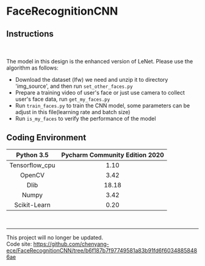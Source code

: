 # FaceRecognitionCNN


## Instructions
<br>
<br>
The model in this design is the enhanced version of LeNet. Please use the algorithm as follows:  


- Download the dataset (lfw) we need and unzip it to directory 'img_source', and then run `set_other_faces.py`  
- Prepare a training video of user's face or just use camera to collect user's face data, run `get_my_faces.py` 
- Run `train_faces.py` to train the CNN model, some parameters can be adjust in this file(learning rate and batch size)  
- Run `is_my_faces` to verify the performance of the model  
  


 
## Coding Environment  
|Python 3.5|Pycharm Community Edition 2020|
|:---:|:---:|
|Tensorflow_cpu|1.10|
|OpenCV|3.42|
|Dlib|18.18|
|Numpy|3.42|
|Scikit-Learn|0.20|
<br>

---  
This project will no longer be updated.  
Code site: https://github.com/chenyang-ece/FaceRecognitionCNN/tree/b6f187b7f97749581a83b91fd6f60348858486ae  
